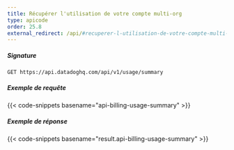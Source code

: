 ```yaml
---
title: Récupérer l'utilisation de votre compte multi-org
type: apicode
order: 25.8
external_redirect: /api/#recuperer-l-utilisation-de-votre-compte-multi-org
---
```


##### Signature
`GET https://api.datadoghq.com/api/v1/usage/summary`
##### Exemple de requête
{{< code-snippets basename="api-billing-usage-summary" >}}
##### Exemple de réponse
{{< code-snippets basename="result.api-billing-usage-summary" >}}
